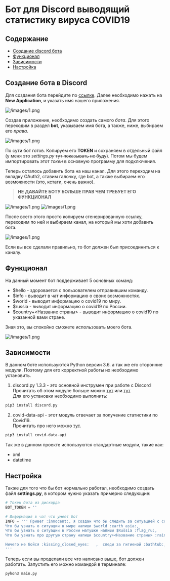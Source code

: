 # Бот для Discord выводящий статистику вируса COVID19 #

## Содержание ##

* [Создание discord бота](#creature)
* [Функционал](#function)
* [Зависимости](#addictions)
* [Настройка](#settings)


<h2 id='creature'> Создание бота в Discord </h2>

Для создания бота перейдите по [ссылке](https://discordapp.com/developers/applications). Далее необходимо нажать на **New Application**, и указать имя нашего приложения.

![/images/1.png](https://raw.githubusercontent.com/sergo2048/discord_covid_bot/master/images/create.png)

Создав приложение, необходимо создать самого *бота*. Для этого переходим в раздел **bot**, указываем имя бота, а также, ниже, выбираем его *права*.

![/images/1.png](https://raw.githubusercontent.com/sergo2048/discord_covid_bot/master/images/bot_creation.png)

По сути бот готов. Копируем его **TOKEN** и сохраняем в отдельный файл (у меня это *settings.py* ~~тут показывать не буду~~). Потом мы будем импортировать этот *токен* в основную программу для подключения.

Теперь осталось добавить бота на наш канал. Для этого переходим на вкладку OAuth2, ставим галочку, где bot, а также выбираем его возможности (это, кстати, очень важно).

> **НЕ ДАВАЙТЕ БОТУ БОЛЬШЕ ПРАВ ЧЕМ ТРЕБУЕТ ЕГО ФУНКЦИОНАЛ**

![/images/1.png](https://raw.githubusercontent.com/sergo2048/discord_covid_bot/master/images/add.png)
![/images/1.png](https://raw.githubusercontent.com/sergo2048/discord_covid_bot/master/images/permission.png)

После всего этого просто копируем сгенерированную ссылку, переходим по ней и выбираем канал, на который мы хоти добавить бота.

![/images/1.png](https://raw.githubusercontent.com/sergo2048/discord_covid_bot/master/images/conected.png)

Если вы все сделали правильно, то бот должен был присоединиться к каналу.

<h2 id='function'> Функционал </h2>

На данный момент бот поддерживает 5 основных команд:

* $hello - здоровается с пользователем отправившим команду.
* $info - выводит в чат информацию о своих возможностях.
* $world - выводит информацию o covid19 по миру.
* $russia - выводит информацию o covid19 по России.
* $country+<Название страны> - выводит информацию o covid19 по указанной вами стране.

Зная это, вы спокойно сможете использовать моего бота.

![/images/1.png](https://raw.githubusercontent.com/sergo2048/discord_covid_bot/master/images/small.png)

<h2 id='addictions'> Зависимости</h2>

В данном боте используются Python версии 3.6. а так же его сторонние модули. Поэтому для его корректной работы их необходимо установить.

1. discord.py 1.3.3 - это основной инструмен при работе с Discord  
Прочитать об этом модуле больше можно [тут](https://pypi.org/project/discord.py/) или [тут](https://discordpy.readthedocs.io/en/latest/)  
Для его установки необходимо выполнить:

```python
pip3 install discord.py
```

2. covid-data-api - этот модуль отвечает за получение статистики по Covid19.  
Прочитать про него можно [тут](https://pypi.org/project/covid-data-api/).

```python
pip3 install covid-data-api
```

Так же в данном проекте используются стандартные модули, такие как:

* xml
* datetime

<h2 id='settings'> Настройка </h2>

Также для того что бы бот нормально работал, необходимо создать файл **settings.py**, в котором нужно указать примерно следующие:

```python
# Токен бота из дискорда
BOT_TOKEN = ''

# Информация в чат что умеет бот
INFO = ''' Привет :innocent:, я создан что бы следить за ситуацией с covid-19 :microbe: в мире не выходя из твоего любимого discord.
Что бы узнать о ситуации в мире напиши $world :earth_asia:,
Что бы узнать о ситуации в России матушке напиши $Russia :flag_ru:,
Что бы узнать про другую страну напиши $country+<Название страны> :rainbow_flag:,

Ничего не бойся :kissing_closed_eyes:   ,  следи за гигиеной :bathtub:,  почаще мой руки :shield:,  не выходи на улицу без веского повода :mask:,  в discord ты в безопасности:+1:.
'''
```

Теперь если вы проделали все что написано выше, бот должен работать. Запустить его можно командой в терминале:

```python
pyhon3 main.py
```
